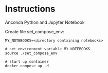 # Instructions

Anconda Python and Jupyter Notebook

Create file set_compose_env:
```
MY_NOTEBOOKS=<directory containing notebooks>
```


```
# set environment variable MY_NOTEBOOKS
source ./set_compose_env

# start up container
docker-compose up -d
```


